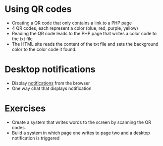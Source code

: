 # Using QR codes

  - Creating a QR code that only contains a link to a PHP page
  - 4 QR codes, each represent a color (blue, red, purple, yellow)
  - Reading the QR code leads to the PHP page that writes a color code to the txt file
  - The HTML site reads the content of the txt file and sets the background color to the color code it found.

# Desktop notifications

  - Display [notifications](https://developer.mozilla.org/en/docs/Web/API/notification) from the browser
  - One way chat that displays notification

# Exercises

  - Create a system that writes words to the screen by scanning the QR codes.
  - Build a system in which page one writes to page two and a desktop notification is triggered
